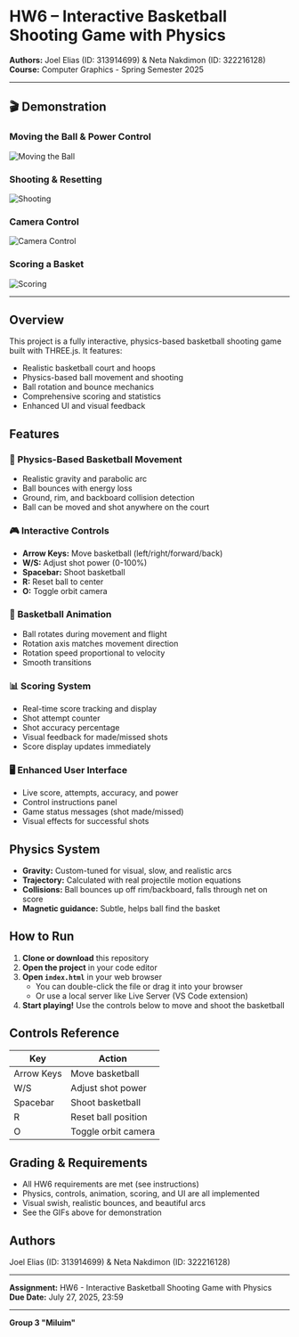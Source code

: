 # HW6 – Interactive Basketball Shooting Game with Physics

**Authors:** Joel Elias (ID: 313914699) & Neta Nakdimon (ID: 322216128)  
**Course:** Computer Graphics - Spring Semester 2025

---

## 🎬 Demonstration

### Moving the Ball & Power Control
![Moving the Ball](../media/Mooving.gif)

### Shooting & Resetting
![Shooting](../media/Shooting.gif)

### Camera Control
![Camera Control](../media/Camara.gif)

### Scoring a Basket
![Scoring](../media/Scooring.gif)

---

## Overview
This project is a fully interactive, physics-based basketball shooting game built with THREE.js. It features:
- Realistic basketball court and hoops
- Physics-based ball movement and shooting
- Ball rotation and bounce mechanics
- Comprehensive scoring and statistics
- Enhanced UI and visual feedback

## Features

### 🏀 Physics-Based Basketball Movement
- Realistic gravity and parabolic arc
- Ball bounces with energy loss
- Ground, rim, and backboard collision detection
- Ball can be moved and shot anywhere on the court

### 🎮 Interactive Controls
- **Arrow Keys:** Move basketball (left/right/forward/back)
- **W/S:** Adjust shot power (0-100%)
- **Spacebar:** Shoot basketball
- **R:** Reset ball to center
- **O:** Toggle orbit camera

### 🔄 Basketball Animation
- Ball rotates during movement and flight
- Rotation axis matches movement direction
- Rotation speed proportional to velocity
- Smooth transitions

### 📊 Scoring System
- Real-time score tracking and display
- Shot attempt counter
- Shot accuracy percentage
- Visual feedback for made/missed shots
- Score display updates immediately

### 🖥️ Enhanced User Interface
- Live score, attempts, accuracy, and power
- Control instructions panel
- Game status messages (shot made/missed)
- Visual effects for successful shots

## Physics System
- **Gravity:** Custom-tuned for visual, slow, and realistic arcs
- **Trajectory:** Calculated with real projectile motion equations
- **Collisions:** Ball bounces up off rim/backboard, falls through net on score
- **Magnetic guidance:** Subtle, helps ball find the basket

## How to Run
1. **Clone or download** this repository
2. **Open the project** in your code editor
3. **Open `index.html`** in your web browser
   - You can double-click the file or drag it into your browser
   - Or use a local server like Live Server (VS Code extension)
4. **Start playing!** Use the controls below to move and shoot the basketball

## Controls Reference
| Key         | Action                        |
|-------------|------------------------------|
| Arrow Keys  | Move basketball              |
| W/S         | Adjust shot power            |
| Spacebar    | Shoot basketball             |
| R           | Reset ball position          |
| O           | Toggle orbit camera          |

## Grading & Requirements
- All HW6 requirements are met (see instructions)
- Physics, controls, animation, scoring, and UI are all implemented
- Visual swish, realistic bounces, and beautiful arcs
- See the GIFs above for demonstration

## Authors
Joel Elias (ID: 313914699) & Neta Nakdimon (ID: 322216128)

---

**Assignment:** HW6 - Interactive Basketball Shooting Game with Physics  
**Due Date:** July 27, 2025, 23:59

---

**Group 3 "Miluim"**